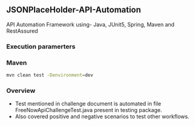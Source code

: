 ## JSONPlaceHolder-API-Automation
API Automation Framework using- Java, JUnit5, Spring, Maven and RestAssured

### Execution paramerters
### Maven
```sh 
mvn clean test -Denvironment=dev
```

### Overview
- Test mentioned in challenge document is automated in file FreeNowApiChallengeTest.java present in testing package.
- Also covered positive and negative scenarios to test other workflows.


